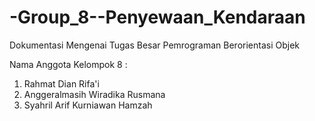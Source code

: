 # -Group_8--Penyewaan_Kendaraan
Dokumentasi Mengenai Tugas Besar Pemrograman Berorientasi Objek


Nama Anggota Kelompok 8 : 
1. Rahmat Dian Rifa'i
2. Anggeralmasih Wiradika Rusmana
3. Syahril Arif Kurniawan Hamzah
